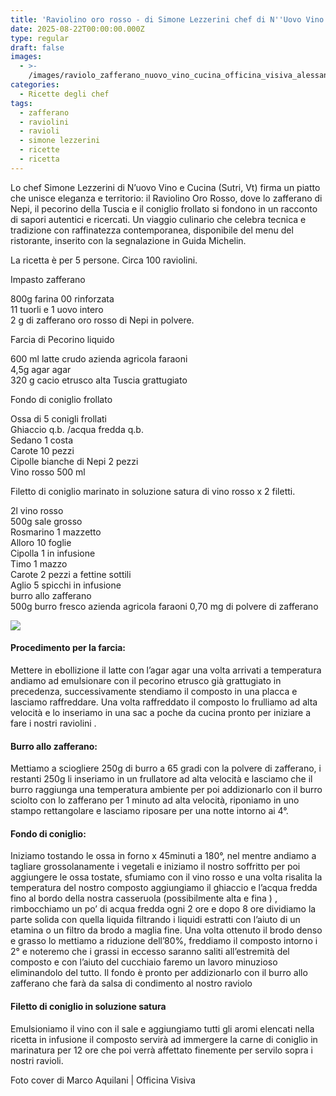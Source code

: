 ```yaml
---
title: 'Raviolino oro rosso - di Simone Lezzerini chef di N''Uovo Vino e Cucina '
date: 2025-08-22T00:00:00.000Z
type: regular
draft: false
images:
  - >-
    /images/raviolo_zafferano_nuovo_vino_cucina_officina_visiva_alessandro_creta.jpg.webp
categories:
  - Ricette degli chef
tags:
  - zafferano
  - raviolini
  - ravioli
  - simone lezzerini
  - ricette
  - ricetta
---
```


Lo chef Simone Lezzerini di N’uovo Vino e Cucina (Sutri, Vt) firma un piatto che unisce eleganza e territorio: il Raviolino Oro Rosso, dove lo zafferano di Nepi, il pecorino della Tuscia e il coniglio frollato si fondono in un racconto di sapori autentici e ricercati. Un viaggio culinario che celebra tecnica e tradizione con raffinatezza contemporanea, disponibile del menu del ristorante, inserito con la segnalazione in Guida Michelin.

La ricetta è per 5 persone. Circa 100 raviolini.

Impasto zafferano 

800g farina 00 rinforzata \
11 tuorli e 1 uovo intero\
2 g di zafferano oro rosso di Nepi in polvere.

Farcia di Pecorino liquido

600 ml latte crudo azienda agricola faraoni \
4,5g agar agar \
320 g cacio etrusco alta Tuscia grattugiato 

Fondo di coniglio frollato 

Ossa di 5 conigli frollati \
Ghiaccio q.b. /acqua fredda q.b.\
Sedano 1 costa \
Carote 10 pezzi \
Cipolle bianche di Nepi 2 pezzi \
Vino rosso 500 ml 

Filetto di coniglio marinato in soluzione satura di vino rosso x 2 filetti.

2l vino rosso \
500g sale grosso \
Rosmarino 1 mazzetto \
Alloro 10 foglie \
Cipolla 1 in infusione \
Timo 1 mazzo \
Carote 2 pezzi a fettine sottili \
Aglio 5 spicchi in infusione \
burro allo zafferano \
500g burro fresco azienda agricola faraoni 0,70 mg di polvere di zafferano 

![](/images/coniglio-leprino-nepi-ricetta-nuovo-vino-cucina-lezzerini.png)

#### Procedimento per la farcia: 

Mettere in ebollizione il latte con l’agar agar una volta arrivati a temperatura andiamo ad emulsionare con il pecorino etrusco già grattugiato in precedenza, successivamente stendiamo il composto in una placca e lasciamo raffreddare. Una volta raffreddato il composto lo frulliamo ad alta velocità e lo inseriamo in una sac a poche da cucina pronto per iniziare a fare i nostri raviolini .

#### Burro allo zafferano:

Mettiamo a sciogliere 250g di burro a 65 gradi con la polvere di zafferano, i restanti 250g li inseriamo in un frullatore ad alta velocità e lasciamo che il burro raggiunga una temperatura ambiente per poi addizionarlo con il burro sciolto con lo zafferano per 1 minuto ad alta velocità, riponiamo in uno stampo rettangolare e lasciamo riposare per una notte intorno ai 4°.

#### Fondo di coniglio:

Iniziamo tostando le ossa in forno x 45minuti a 180°, nel mentre andiamo a tagliare grossolanamente i vegetali e iniziamo il nostro soffritto per poi aggiungere le ossa tostate, sfumiamo con il vino rosso e una volta risalita la temperatura del nostro composto aggiungiamo il ghiaccio e l’acqua fredda fino al bordo della nostra casseruola (possibilmente alta e fina ) , rimbocchiamo un po’ di acqua fredda ogni 2 ore e dopo 8 ore dividiamo la parte solida con quella liquida filtrando i liquidi estratti con l’aiuto di un etamina o un filtro da brodo a maglia fine. Una volta ottenuto il brodo denso e grasso lo mettiamo a riduzione dell’80%, freddiamo il composto intorno i 2° e noteremo che i grassi in eccesso saranno saliti all’estremità del composto e con l’aiuto del cucchiaio faremo un lavoro minuzioso eliminandolo del tutto. Il fondo è pronto per addizionarlo con il burro allo zafferano che farà da salsa di condimento al nostro raviolo 

#### Filetto di coniglio in soluzione satura 

Emulsioniamo il vino con il sale e aggiungiamo tutti gli aromi elencati nella ricetta in infusione il composto servirà ad immergere la carne di coniglio in marinatura per 12 ore che poi verrà affettato finemente per servilo sopra i nostri ravioli.

Foto cover di Marco Aquilani | Officina Visiva
